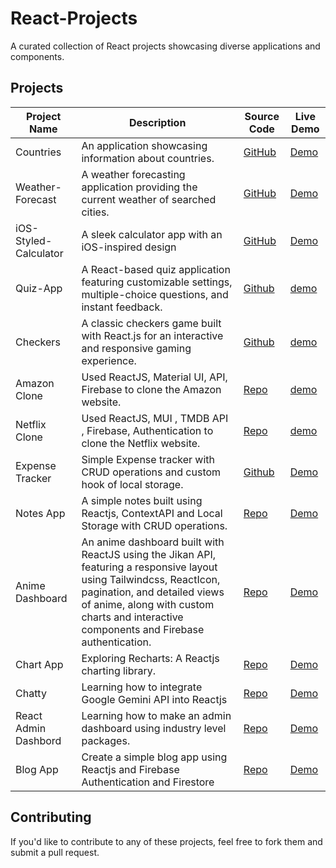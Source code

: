 # React-Projects
A curated collection of React projects showcasing diverse applications and components.

## Projects

| Project Name       | Description           | Source Code                         | Live Demo                           |
|--------------------|-----------------------|-------------------------------------|-------------------------------------|
| Countries | An application showcasing information about countries.| [GitHub](https://github.com/Tahrim19/Countries.git) | [Demo](https://countries-tan-ten.vercel.app/)|
| Weather-Forecast | A weather forecasting application providing the current weather of searched cities.| [GitHub](https://github.com/Tahrim19/Weather-Forecast.git)|[Demo](https://weather-forecast-flame-one.vercel.app/) |
| iOS-Styled-Calculator | A sleek calculator app with an iOS-inspired design|[GitHub](https://github.com/Tahrim19/iOS-Styled-Calculator.git)| [Demo](https://i-os-styled-calculator.vercel.app/) |
 | Quiz-App | A React-based quiz application featuring customizable settings, multiple-choice questions, and instant feedback.   | [Github](https://github.com/Tahrim19/Quiz-App.git) |[demo](https://quiz-app-alpha-beryl.vercel.app) |
  | Checkers| A classic checkers game built with React.js for an interactive and responsive gaming experience. | [Github](https://github.com/Tahrim19/Checkers-Game.git) |[demo](https://checkers-game-xi.vercel.app/) |
  | Amazon Clone | Used ReactJS, Material UI, API, Firebase to clone the Amazon website. | [Repo](https://github.com/Tahrim19/Amazon-Clone.git) | [demo](https://amazon-clone-rho-ecru.vercel.app/)|
  |Netflix Clone | Used ReactJS, MUI , TMDB API , Firebase, Authentication to clone the Netflix website. |[Repo](https://github.com/Tahrim19/Netflix-clone.git) |[demo]( https://netflix-clone-ecru-chi.vercel.app/) |
| Expense Tracker | Simple Expense tracker with CRUD operations and custom hook of local storage.| [Github](https://github.com/Tahrim19/Expense-Tracker.git) | [Demo](https://expense-tracker-rouge-five.vercel.app/) |
| Notes App | A simple notes built using Reactjs, ContextAPI and Local Storage with CRUD operations. | [Repo](https://github.com/Tahrim19/Notes-app.git) |[Demo](https://notes-app-iota-drab-14.vercel.app) |
| Anime Dashboard | An anime dashboard built with ReactJS using the Jikan API, featuring a responsive layout using Tailwindcss, ReactIcon, pagination, and detailed views of anime, along with custom charts and interactive components and Firebase authentication.  | [Repo](https://github.com/Tahrim19/dashboard.git) |[Demo](https://anime-dashboard-rho.vercel.app/) |
| Chart App | Exploring Recharts: A Reactjs charting library. |[Repo](https://github.com/Tahrim19/Chart-app.git) |[Demo](https://chart-app-wine.vercel.app/)|
| Chatty | Learning how to integrate Google Gemini API into Reactjs | [Repo](https://github.com/Tahrim19/chatbot.git) | [Demo](https://chatbot-kappa-five.vercel.app/) |
| React Admin Dashbord | Learning how to make an admin dashboard using industry level packages. | [Repo](https://github.com/Tahrim19/admin-dashboard.git) | [Demo](https://admin-dashboard-mu-red-29.vercel.app/)
| Blog App | Create a simple blog app using Reactjs and Firebase Authentication and Firestore | [Repo](https://github.com/Tahrim19/Firebase-IAD.git) | [Demo](https://firebase-iad.vercel.app/)

## Contributing
If you'd like to contribute to any of these projects, feel free to fork them and submit a pull request.

